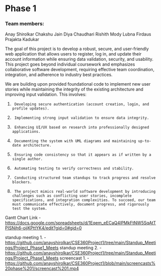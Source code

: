 # Phase 1

### Team members:
Anay Shirolkar
Chakshu Jain
Diya Chaudhari
Rishith Mody
Lubna Firdaus
Prajakta Kadukar

The goal of this project is to develop a robust, secure, and user-friendly web application that allows users to register, log in, and update their account information while ensuring data validation, security, and usability. This project goes beyond individual coursework and emphasizes collaborative software development, requiring effective team coordination, integration, and adherence to industry best practices.

We are building upon provided foundational code to implement new user stories while maintaining the integrity of the existing architecture and improving input validation. This involves:

1.      Developing secure authentication (account creation, login, and profile updates).
2.      Implementing strong input validation to ensure data integrity.
3.      Enhancing UI/UX based on research into professionally designed applications.
4.      Documenting the system with UML diagrams and maintaining up-to-date architecture.
5.      Ensuring code consistency so that it appears as if written by a single author.
4.      Automating testing to verify correctness and stability.
5.      Conducting structured team standups to track progress and resolve blockers.
6.      The project mimics real-world software development by introducing challenges such as conflicting user stories, incomplete           specifications, and integration complexities. To succeed, our team must communicate effectively, document progress, and rigorously test the system.



Gantt Chart Link - https://docs.google.com/spreadsheets/d/1Eqem_eECaQ4lPMkFtNW5SqAtTPISNjh6-oijKPttYK4/edit?gid=0#gid=0

standup meeting 1. - https://github.com/anayshirolkar/CSE360Project1/tree/main/Standup_Meetings/Project_Phase1_Meets
standup meeting 2. - https://github.com/anayshirolkar/CSE360Project1/tree/main/Standup_Meetings/Project_Phase1_Meets
screencast 1. - https://github.com/anayshirolkar/CSE360Project1/blob/main/screencasts%20phase%201/screencast%201.mp4



